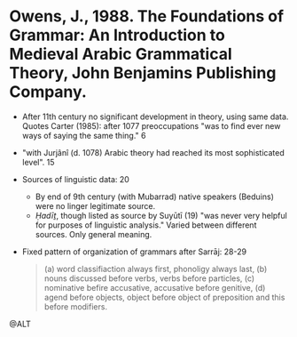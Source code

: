 # Owens, J., 1988. The Foundations of Grammar: An Introduction to Medieval Arabic Grammatical Theory, John Benjamins Publishing Company.

- After 11th century no significant development in theory, using same data. Quotes Carter (1985): after 1077 preoccupations "was to find ever new ways of saying the same thing." 6 

- "with Jurjânî (d. 1078) Arabic theory had reached its most sophisticated level". 15

- Sources of linguistic data: 20
    - By end of 9th century (with Mubarrad) native speakers (Beduins) were no linger legitimate source. 
    - *Ḥadīṯ*, though listed as source by Suyūtī (19) "was never very helpful for purposes of linguistic analysis." Varied between different sources. Only general meaning.

- Fixed pattern of organization of grammars after Sarrāj: 28-29

    > (a) word classifiaction always first, phonoligy always last,
    > (b) nouns discussed before verbs, verbs before particles,
    > (c) nominative befire accusative, accusative before genitive,
    > (d) agend before objects, object before object of preposition and this before modifiers.

@ALT
